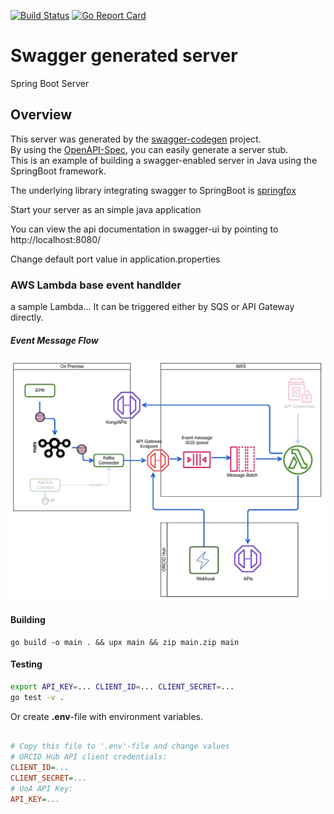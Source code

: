 [![Build Status](https://travis-ci.org/university-of-auckland/ORCID-Hub-Integration.svg?branch=master)](https://travis-ci.org/university-of-auckland/ORCID-Hub-Integration)
[![Go Report Card](https://goreportcard.com/badge/github.com/university-of-auckland/ORCID-Hub-Integration)](https://goreportcard.com/report/github.com/university-of-auckland/ORCID-Hub-Integration)

# Swagger generated server

Spring Boot Server 


## Overview  
This server was generated by the [swagger-codegen](https://github.com/swagger-api/swagger-codegen) project.  
By using the [OpenAPI-Spec](https://github.com/swagger-api/swagger-core), you can easily generate a server stub.  
This is an example of building a swagger-enabled server in Java using the SpringBoot framework.  

The underlying library integrating swagger to SpringBoot is [springfox](https://github.com/springfox/springfox)  

Start your server as an simple java application  

You can view the api documentation in swagger-ui by pointing to  
http://localhost:8080/  

Change default port value in application.properties

### AWS Lambda base event handlder

a sample Lambda...
It can be triggered either by SQS or API Gateway directly.

##### Event Message Flow
![ScreenShot](/handler/flow.png?raw=true "Message Flow")


#### Building

```
go build -o main . && upx main && zip main.zip main
```

#### Testing

```sh
export API_KEY=... CLIENT_ID=... CLIENT_SECRET=...
go test -v .
```

Or create **.env**-file with environment variables.

```ini

# Copy this file to '.env'-file and change values
# ORCID Hub API client credentials:
CLIENT_ID=...
CLIENT_SECRET=...
# UoA API Key:
API_KEY=...

```

